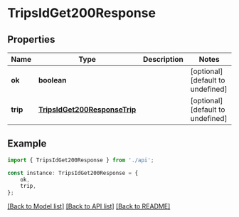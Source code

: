 # TripsIdGet200Response


## Properties

Name | Type | Description | Notes
------------ | ------------- | ------------- | -------------
**ok** | **boolean** |  | [optional] [default to undefined]
**trip** | [**TripsIdGet200ResponseTrip**](TripsIdGet200ResponseTrip.md) |  | [optional] [default to undefined]

## Example

```typescript
import { TripsIdGet200Response } from './api';

const instance: TripsIdGet200Response = {
    ok,
    trip,
};
```

[[Back to Model list]](../README.md#documentation-for-models) [[Back to API list]](../README.md#documentation-for-api-endpoints) [[Back to README]](../README.md)
